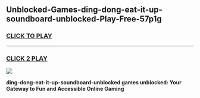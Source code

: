 
## Unblocked-Games-ding-dong-eat-it-up-soundboard-unblocked-Play-Free-57p1g
<h3>
<a href="https://premium76.site?title=ding-dong-eat-it-up-soundboard-unblocked&ref=10A">CLICK TO PLAY</a></h3>
<hr>

<h3>
<a href="https://premium76.site?title=ding-dong-eat-it-up-soundboard-unblocked&ref=10A">CLICK 2 PLAY</a>
  
</h3>

<a href="https://premium76.site?title=ding-dong-eat-it-up-soundboard-unblocked&ref=10A"><img src="https://clearcache.store/games.png"></a>


**ding-dong-eat-it-up-soundboard-unblocked games unblocked: Your Gateway to Fun and Accessible Online Gaming**
